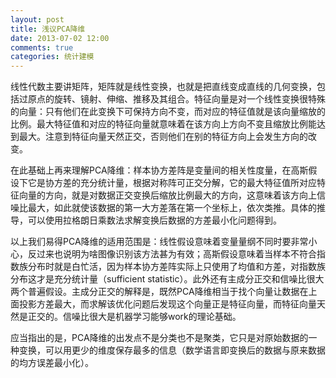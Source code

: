 ```yaml
---
layout: post
title: 浅议PCA降维
date: 2013-07-02 12:00
comments: true
categories: 统计建模
---
```

线性代数主要讲矩阵，矩阵就是线性变换，也就是把直线变成直线的几何变换，包括过原点的旋转、镜射、伸缩、推移及其组合。特征向量是对一个线性变换很特殊的向量：只有他们在此变换下可保持方向不变，而对应的特征值就是该向量缩放的比例。最大特征值和对应的特征向量就意味着在该方向上方向不变且缩放比例能达到最大。注意到特征向量天然正交，否则他们在别的特征方向上会发生方向的改变。

在此基础上再来理解PCA降维：样本协方差阵是变量间的相关性度量，在高斯假设下它是协方差的充分统计量，根据对称阵可正交分解，它的最大特征值所对应特征向量的方向，就是对数据正交变换后缩放比例最大的方向，这意味着该方向上信噪比最大，如此就使该数据的第一大方差落在第一个坐标上，依次类推。具体的推导，可以使用拉格朗日乘数法求解变换后数据的方差最小化问题得到。

以上我们易得PCA降维的适用范围是：线性假设意味着变量量纲不同时要非常小心，反过来也说明为啥图像识别该方法甚为有效；高斯假设意味着当样本不符合指数族分布时就是白忙活，因为样本协方差阵实际上只使用了均值和方差，对指数族分布这才是充分统计量（sufficient statistic）。此外还有主成分正交和信噪比很大两个普遍假设。主成分正交的解释是，既然PCA降维相当于找个向量让数据在上面投影方差最大，而求解该优化问题后发现这个向量正是特征向量，而特征向量天然是正交的。信噪比很大是机器学习能够work的理论基础。

应当指出的是，PCA降维的出发点不是分类也不是聚类，它只是对原始数据的一种变换，可以用更少的维度保存最多的信息（数学语言即变换后的数据与原来数据的均方误差最小化）。

